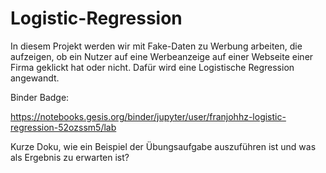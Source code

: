 # Logistic-Regression
In diesem Projekt werden wir mit Fake-Daten zu Werbung arbeiten, die aufzeigen, ob ein Nutzer auf eine Werbeanzeige auf einer Webseite einer Firma geklickt hat oder nicht. Dafür wird eine Logistische Regression angewandt.

Binder Badge:

https://notebooks.gesis.org/binder/jupyter/user/franjohhz-logistic-regression-52ozssm5/lab

Kurze Doku, wie ein Beispiel der Übungsaufgabe auszuführen ist und was als Ergebnis zu erwarten ist?
